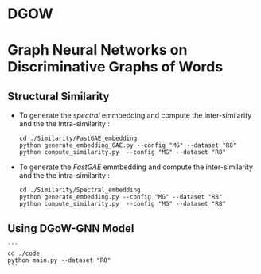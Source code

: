 # DGOW

# Graph Neural Networks on Discriminative Graphs of Words

## Structural Similarity 





  - To generate the *spectral* emmbedding and compute the inter-similarity and the the intra-similarity :
    ```
    cd ./Similarity/FastGAE_embedding
    python generate_embedding_GAE.py --config "MG" --dataset "R8"
    python compute_similarity.py  --config "MG" --dataset "R8"
    ```
  - To generate the *FastGAE* emmbedding and compute the inter-similarity and the the intra-similarity :
    ```
    cd ./Similarity/Spectral_embedding
    python generate_embedding.py --config "MG" --dataset "R8"
    python compute_similarity.py  --config "MG" --dataset "R8"
    ```

## Using DGoW-GNN Model
    ```
    cd ./code
    python main.py --dataset "R8" 
    ```

